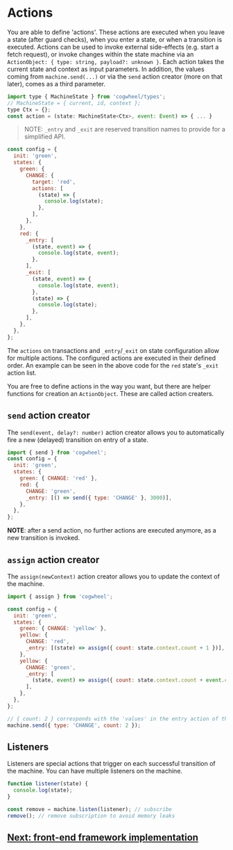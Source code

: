 # Actions

You are able to define 'actions'. These actions are executed when you leave a state (after guard checks), when you enter a state, or when a transition is executed. Actions can be used to invoke external side-effects (e.g. start a fetch request), or invoke changes within the state machine via an `ActionObject: { type: string, payload?: unknown }`. Each action takes the current state and context as input parameters. In addition, the values coming from `machine.send(...)` or via the `send` action creator (more on that later), comes as a third parameter.

```js
import type { MachineState } from 'cogwheel/types';
// MachineState = { current, id, context };
type Ctx = {};
const action = (state: MachineState<Ctx>, event: Event) => { ... }
```

> NOTE: `_entry` and `_exit` are reserved transition names to provide for a simplified API.

```js
const config = {
  init: 'green',
  states: {
    green: {
      CHANGE: {
        target: 'red',
        actions: [
          (state) => {
            console.log(state);
          },
        ],
      },
    },
    red: {
      _entry: [
        (state, event) => {
          console.log(state, event);
        },
      ],
      _exit: [
        (state, event) => {
          console.log(state, event);
        },
        (state) => {
          console.log(state);
        },
      ],
    },
  },
};
```

The `actions` on transactions and `_entry`/`_exit` on state configuration allow for multiple actions. The configured actions are executed in their defined order. An example can be seen in the above code for the `red` state's `_exit` action list.

You are free to define actions in the way you want, but there are helper functions for creation an `ActionObject`. These are called action creaters.

## `send` action creator

The `send(event, delay?: number)` action creator allows you to automatically fire a new (delayed) transition on entry of a state.

```js
import { send } from 'cogwheel';
const config = {
  init: 'green',
  states: {
    green: { CHANGE: 'red' },
    red: {
      CHANGE: 'green',
      _entry: [() => send({ type: 'CHANGE' }, 3000)],
    },
  },
};
```

**NOTE**: after a send action, no further actions are executed anymore, as a new transition is invoked.

## `assign` action creator

The `assign(newContext)` action creator allows you to update the context of the machine.

```js
import { assign } from 'cogwheel';

const config = {
  init: 'green',
  states: {
    green: { CHANGE: 'yellow' },
    yellow: {
      CHANGE: 'red',
      _entry: [(state) => assign({ count: state.context.count + 1 })],
    },
    yellow: {
      CHANGE: 'green',
      _entry: [
        (state, event) => assign({ count: state.context.count + event.count }),
      ],
    },
  },
};

// { count: 2 } corresponds with the 'values' in the entry action of the red state
machine.send({ type: 'CHANGE', count: 2 });
```

## Listeners

Listeners are special actions that trigger on each successful transition of the machine. You can have multiple listeners on the machine.

```js
function listener(state) {
  console.log(state);
}

const remove = machine.listen(listener); // subscribe
remove(); // remove subscription to avoid memory leaks
```

## [Next: front-end framework implementation](./front-end-frameworks.md)
